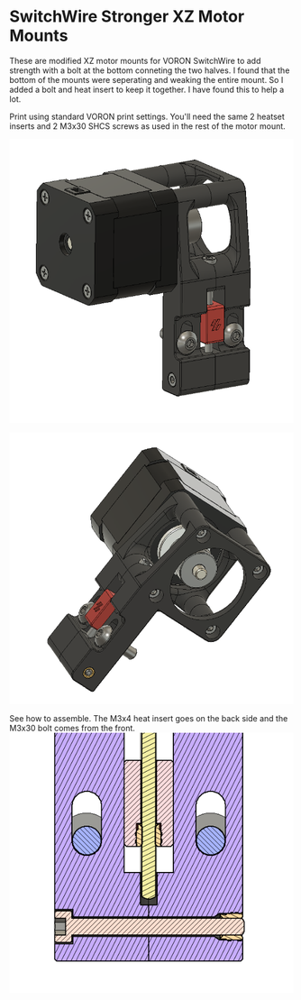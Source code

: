 SwitchWire Stronger XZ Motor Mounts
==========================================

These are modified XZ motor mounts for VORON SwitchWire to add strength with a bolt at the bottom conneting the two halves. I found that the bottom of the mounts were seperating and weaking the entire mount. So I added a bolt and heat insert to keep it together. I have found this to help a lot.

Print using standard VORON print settings.  You'll need the same 2 heatset inserts and 2 M3x30 SHCS screws as used in the rest of the motor mount.

![X motor mount overview](./Images/X_Motor.PNG)

![X motor mount back view](./Images/X_Motor2.PNG)

See how to assemble. The M3x4 heat insert goes on the back side and the M3x30 bolt comes from the front.
![Cross Section](./Images/Cross-Sec.PNG)
